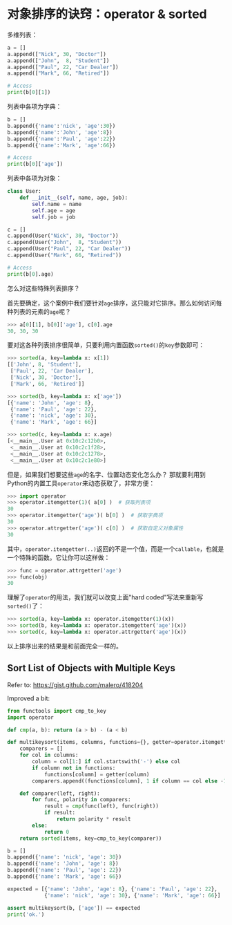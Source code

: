 # 对象排序的诀窍：operator & sorted

多维列表：
```py
a = []
a.append(["Nick", 30, "Doctor"])
a.append(["John",  8, "Student"])
a.append(["Paul", 22, "Car Dealer"])
a.append(["Mark", 66, "Retired"])

# Access
print(b[0][1])
```

列表中各项为字典：
```py
b = []
b.append({'name':'nick', 'age':30})
b.append({'name':'John', 'age':8})
b.append({'name':'Paul', 'age':22})
b.append({'name':'Mark', 'age':66})

# Access
print(b[0]['age'])
```

列表中各项为对象：
```py
class User:
    def __init__(self, name, age, job):
        self.name = name
        self.age = age
        self.job = job

c = []
c.append(User("Nick", 30, "Doctor"))
c.append(User("John",  8, "Student"))
c.append(User("Paul", 22, "Car Dealer"))
c.append(User("Mark", 66, "Retired"))

# Access
print(b[0].age)
```


怎么对这些特殊列表排序？


首先要确定，这个案例中我们要针对`age`排序，这只能对它排序。那么如何访问每种列表的元素的`age`呢？
```py
>>> a[0][1], b[0]['age'], c[0].age
30, 30, 30
```

要对这各种列表排序很简单，只要利用内置函数`sorted()`的`key`参数即可：
```py
>>> sorted(a, key=lambda x: x[1])
[['John', 8, 'Student'],
 ['Paul', 22, 'Car Dealer'],
 ['Nick', 30, 'Doctor'],
 ['Mark', 66, 'Retired']]

>>> sorted(b, key=lambda x: x['age'])
[{'name': 'John', 'age': 8},
 {'name': 'Paul', 'age': 22},
 {'name': 'nick', 'age': 30},
 {'name': 'Mark', 'age': 66}]

>>> sorted(c, key=lambda x: x.age)
[<__main__.User at 0x10c2c12b0>,
 <__main__.User at 0x10c2c1f28>,
 <__main__.User at 0x10c2c1278>,
 <__main__.User at 0x10c2c1e80>]
```

但是，如果我们想要这些`age`的名字、位置动态变化怎么办？
那就要利用到Python的内置工具`operator`来动态获取了，非常方便：
```py
>>> import operator
>>> operator.itemgetter(1)( a[0] )  # 获取列表项
30
>>> operator.itemgetter('age')( b[0] )  # 获取字典项
30
>>> operator.attrgetter('age')( c[0] )  # 获取自定义对象属性
30
```

其中，`operator.itemgetter(..)`返回的不是一个值，而是一个`callable`，也就是一个特殊的函数。它让你可以这样做：
```py
>>> func = operator.attrgetter('age')
>>> func(obj)
30
```

理解了`operator`的用法，我们就可以改变上面"hard coded"写法来重新写`sorted()`了：
```py
>>> sorted(a, key=lambda x: operator.itemgetter(1)(x))
>>> sorted(b, key=lambda x: operator.itemgetter('age')(x))
>>> sorted(c, key=lambda x: operator.attrgetter('age')(x))
```
以上排序出来的结果是和前面完全一样的。



## Sort List of Objects with Multiple Keys

Refer to: https://gist.github.com/malero/418204

Improved a bit:

```py
from functools import cmp_to_key
import operator

def cmp(a, b): return (a > b) - (a < b)

def multikeysort(items, columns, functions={}, getter=operator.itemgetter):
    comparers = []
    for col in columns:
        column = col[1:] if col.startswith('-') else col
        if column not in functions:
            functions[column] = getter(column)
        comparers.append((functions[column], 1 if column == col else -1))

    def comparer(left, right):
        for func, polarity in comparers:
            result = cmp(func(left), func(right))
            if result:
                return polarity * result
        else:
            return 0
    return sorted(items, key=cmp_to_key(comparer))

b = []
b.append({'name': 'nick', 'age': 30})
b.append({'name': 'John', 'age': 8})
b.append({'name': 'Paul', 'age': 22})
b.append({'name': 'Mark', 'age': 66})

expected = [{'name': 'John', 'age': 8}, {'name': 'Paul', 'age': 22},
            {'name': 'nick', 'age': 30}, {'name': 'Mark', 'age': 66}]

assert multikeysort(b, ['age']) == expected
print('ok.')
```